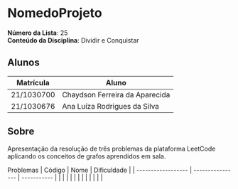 # NomedoProjeto

**Número da Lista**: 25<br>
**Conteúdo da Disciplina**: Dividir e Conquistar<br>

## Alunos
|Matrícula | Aluno |
| -- | -- |
| 21/1030700  |  Chaydson Ferreira da Aparecida |
| 21/1030676  |  Ana Luíza Rodrigues da Silva |

## Sobre 
Apresentação da resolução de três problemas da plataforma LeetCode aplicando os conceitos de grafos aprendidos em sala. 

Problemas
| Código | Nome | Dificuldade |
| ------------------ | ---------------- | ----------- |
|  |  |  |
|  |  |  |
|  |  |  |

<!-- ## Screenshots

O funcionamento das soluções pode ser visto nas imagens 1, 2 e 3.

<center>
    <img src="" width="800"/>
    <i>Imagem 1: Submissão da questão X (LeetCode)</i>
</center>

<center>
    <img src="" width="800"/>
    <i>Imagem 2: Submissão da questão X (LeetCode)</i>
</center>

<center>
    <img src="" width="800"/>
    <i>Imagem 3: Submissão da questão X (LeetCode)</i>
</center>

## Linguagem 
Java

## Uso 
Os códigos devem ser executados na plataforma [LeetCode](https://leetcode.com/).

## Vídeo de apresentação do trabalho
O vídeo de apresentação encontra-se neste [link]() -->
